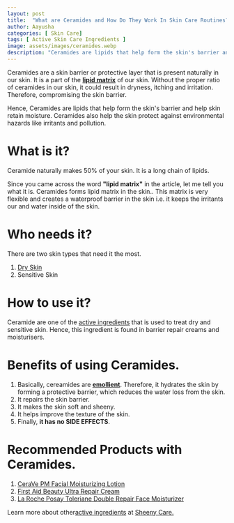 ```yaml
---
layout: post
title:  "What are Ceramides and How Do They Work In Skin Care Routines?"
author: Aayusha
categories: [ Skin Care]
tags: [ Active Skin Care Ingredients ]
image: assets/images/ceramides.webp
description: "Ceramides are lipids that help form the skin's barrier and help skin retain moisture. Ceramides also help the skin protect against environmental hazards like irritants and pollution."
---
```


Ceramides are a skin barrier or protective layer that is present naturally in our skin. It is a part of the **<a href="https://www.google.com/search?client=ubuntu&hs=wcf&channel=fs&sxsrf=ALeKk01vOXP40qPHjQ8BGTlRU17Llbb6Cg%3A1600836946253&ei=UtVqX_6LD82a4-EPqcqh2Ao&q=lipid+matrix&oq=lipid+matrix&gs_lcp=CgZwc3ktYWIQAzICCAAyAggAMgYIABAWEB4yBggAEBYQHjIGCAAQFhAeMgYIABAWEB4yBggAEBYQHjIGCAAQFhAeMgYIABAWEB4yBggAEBYQHjoECAAQRzoECAAQQzoFCC4QsQM6BQgAELEDOggIABCxAxCDAToECCMQJzoECC4QJzoCCC46BQgAEJECOgQIABAKUIalxgFY1rTGAWCUt8YBaABwAngAgAGLAogBjBWSAQQyLTEymAEAoAEBqgEHZ3dzLXdpesgBCMABAQ&sclient=psy-ab&ved=0ahUKEwj-_Jisvv7rAhVNzTgGHSllCKsQ4dUDCAw&uact=5" target="_blank" rel="nofollow">lipid matrix</a>** of our skin. Without the proper ratio of ceramides in our skin, it could result in dryness, itching and irritation. Therefore, compromising the skin barrier.

Hence, Ceramides are lipids that help form the skin's barrier and help skin retain moisture. Ceramides also help the skin protect against environmental hazards like irritants and pollution.

# What is it?
Ceramide naturally makes 50% of your skin. It is a long chain of lipids. 

Since you came across the word **"lipid matrix"** in the article, let me tell you what it is. Ceramides forms lipid matrix in the skin.. This matrix is very flexible and creates a waterproof barrier in the skin i.e. it keeps the irritants our and water inside of the skin.

# Who needs it?
There are two skin types that need it the most.

1. <a href="https://www.sheenycare.com/dry-skin-causes-and-treatment/" target="_blank">Dry Skin</a>
2. Sensitive Skin

# How to use it?
Ceramide are one of the <a href="https://www.sheenycare.com/active-ingredients-for-skin-care/" rel="dofollow" target="_blank">active ingredients</a> that is used to treat dry and sensitive skin. Hence, this ingredient is found in barrier repair creams and moisturisers.

# Benefits of using Ceramides.
1. Basically, cereamides are **<a href="https://www.google.com/search?channel=fs&client=ubuntu&q=emollient" target="_blank" rel="nofollow">emollient</a>**. Therefore, it hydrates the skin by forming a protective barrier, which reduces the water loss from the skin.
2. It repairs the skin barrier.
3. It makes the skin soft and sheeny.
4. It helps improve the texture of the skin.
5. Finally, **it has no SIDE EFFECTS**.

# Recommended Products with Ceramides.

1. <a href="https://www.cerave.com/skincare/moisturizers/pm-facial-moisturizing-lotion" target="_blank" rel="nofollow">CeraVe PM Facial Moisturizing Lotion</a>
2. <a href="https://www.firstaidbeauty.com/skin-care-products/moisturizers/ultra-repair-cream" target="_blank" rel="nofollow">First Aid Beauty Ultra Repair Cream</a>
3. <a href="https://www.laroche-posay.us/face-and-body-skin-care/face-products/face-moisturizer/toleriane-double-repair-face-moisturizer-3337875545792.html" target="_blank" rel="nofollow">La Roche Posay Toleriane Double Repair Face Moisturizer </a>


Learn more about other<a href="https://www.sheenycare.com/active-ingredients-for-skin-care/" rel="dofollow" target="_blank">active ingredients</a> at <a href="https://www.sheenycare.com/active-ingredients-for-skin-care/" rel="dofollow" target="_blank">Sheeny Care.</a>
